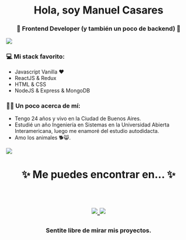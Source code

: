 <h1 align="center"> Hola, soy Manuel Casares </h1>
<h3 align="center">🚀 Frontend Developer (y también un poco de backend) 🚀</h3>

<img src="https://yata-apix-a9caea66-ad78-425f-aa08-e292558ebb65.lss.locawebcorp.com.br/b7c7dbff38ae4f419c94ce8d2254b9d9.png"> 

### 💻 Mi stack favorito:
- Javascript Vanilla ❤
- ReactJS & Redux
- HTML & CSS
- NodeJS & Express & MongoDB

### 👨‍🦱 Un poco acerca de mí:
- Tengo 24 años y vivo en la Ciudad de Buenos Aires.
- Estudié un año Ingeniería en Sistemas en la Universidad Abierta Interamericana, luego me enamoré del estudio autodidacta.
- Amo los animales 🐕😸.

<img src="https://yata-apix-a9caea66-ad78-425f-aa08-e292558ebb65.lss.locawebcorp.com.br/b7c7dbff38ae4f419c94ce8d2254b9d9.png"> 

<h1 align="center">
✨ Me puedes encontrar en... ✨
  
  <p align="center"><br/>
   <a href="https://www.linkedin.com/in/manuelcasares/">
    <img src="https://img.shields.io/static/v1?label=linkedin&message=manuel-casares&color=blue">
  </a>
  
  <a href="https://portfolio-manuelcasares.netlify.app/">
    <img src="https://img.shields.io/static/v1?label=portfolio&message=manuel-casares&color=red">
  </a>
</p>
</h1>

<h3 align="center"><strong> Sentite libre de mirar mis proyectos. </strong> </h3>
